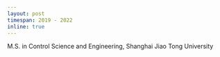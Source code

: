 ```yaml
---
layout: post
timespan: 2019 - 2022
inline: true
---
```


M.S. in Control Science and Engineering, Shanghai Jiao Tong University
